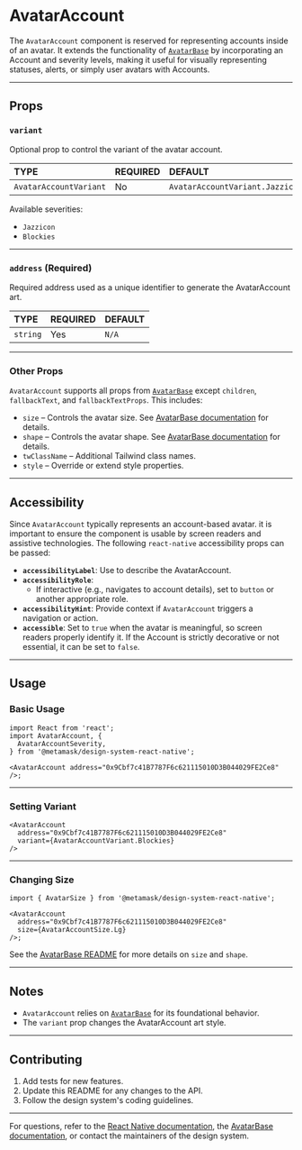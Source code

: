 # AvatarAccount

The `AvatarAccount` component is reserved for representing accounts inside of an avatar. It extends the functionality of [`AvatarBase`](../../primitives/AvatarBase/) by incorporating an Account and severity levels, making it useful for visually representing statuses, alerts, or simply user avatars with Accounts.

---

## Props

### `variant`

Optional prop to control the variant of the avatar account.

| TYPE                   | REQUIRED | DEFAULT                         |
| :--------------------- | :------- | :------------------------------ |
| `AvatarAccountVariant` | No       | `AvatarAccountVariant.Jazzicon` |

Available severities:

- `Jazzicon`
- `Blockies`

---

### `address` (Required)

Required address used as a unique identifier to generate the AvatarAccount art.

| TYPE     | REQUIRED | DEFAULT |
| :------- | :------- | :------ |
| `string` | Yes      | `N/A`   |

---

### Other Props

`AvatarAccount` supports all props from [`AvatarBase`](#) except `children`, `fallbackText`, and `fallbackTextProps`. This includes:

- `size` – Controls the avatar size. See [AvatarBase documentation](#) for details.
- `shape` – Controls the avatar shape. See [AvatarBase documentation](#) for details.
- `twClassName` – Additional Tailwind class names.
- `style` – Override or extend style properties.

---

## Accessibility

Since `AvatarAccount` typically represents an account-based avatar. it is important to ensure the component is usable by screen readers and assistive technologies. The following `react-native` accessibility props can be passed:

- **`accessibilityLabel`**: Use to describe the AvatarAccount.
- **`accessibilityRole`**:
  - If interactive (e.g., navigates to account details), set to `button` or another appropriate role.
- **`accessibilityHint`**: Provide context if `AvatarAccount` triggers a navigation or action.
- **`accessible`**: Set to `true` when the avatar is meaningful, so screen readers properly identify it. If the Account is strictly decorative or not essential, it can be set to `false`.

---

## Usage

### Basic Usage

```tsx
import React from 'react';
import AvatarAccount, {
  AvatarAccountSeverity,
} from '@metamask/design-system-react-native';

<AvatarAccount address="0x9Cbf7c41B7787F6c621115010D3B044029FE2Ce8" />;
```

---

### Setting Variant

```tsx
<AvatarAccount
  address="0x9Cbf7c41B7787F6c621115010D3B044029FE2Ce8"
  variant={AvatarAccountVariant.Blockies}
/>
```

---

### Changing Size

```tsx
import { AvatarSize } from '@metamask/design-system-react-native';

<AvatarAccount
  address="0x9Cbf7c41B7787F6c621115010D3B044029FE2Ce8"
  size={AvatarAccountSize.Lg}
/>;
```

See the [AvatarBase README](#) for more details on `size` and `shape`.

---

## Notes

- `AvatarAccount` relies on [`AvatarBase`](#) for its foundational behavior.
- The `variant` prop changes the AvatarAccount art style.

---

## Contributing

1. Add tests for new features.
2. Update this README for any changes to the API.
3. Follow the design system's coding guidelines.

---

For questions, refer to the [React Native documentation](https://reactnative.dev/docs), the [AvatarBase documentation](#), or contact the maintainers of the design system.

